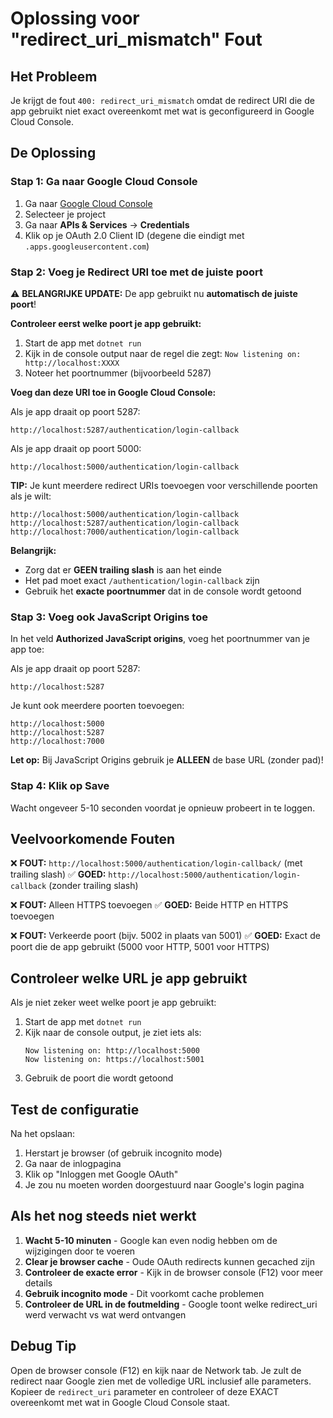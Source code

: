# Oplossing voor "redirect_uri_mismatch" Fout

## Het Probleem
Je krijgt de fout `400: redirect_uri_mismatch` omdat de redirect URI die de app gebruikt niet exact overeenkomt met wat is geconfigureerd in Google Cloud Console.

## De Oplossing

### Stap 1: Ga naar Google Cloud Console
1. Ga naar [Google Cloud Console](https://console.cloud.google.com/)
2. Selecteer je project
3. Ga naar **APIs & Services** → **Credentials**
4. Klik op je OAuth 2.0 Client ID (degene die eindigt met `.apps.googleusercontent.com`)

### Stap 2: Voeg je Redirect URI toe met de juiste poort

⚠️ **BELANGRIJKE UPDATE:** De app gebruikt nu **automatisch de juiste poort**!

**Controleer eerst welke poort je app gebruikt:**
1. Start de app met `dotnet run`
2. Kijk in de console output naar de regel die zegt: `Now listening on: http://localhost:XXXX`
3. Noteer het poortnummer (bijvoorbeeld 5287)

**Voeg dan deze URI toe in Google Cloud Console:**

Als je app draait op poort 5287:
```
http://localhost:5287/authentication/login-callback
```

Als je app draait op poort 5000:
```
http://localhost:5000/authentication/login-callback
```

**TIP:** Je kunt meerdere redirect URIs toevoegen voor verschillende poorten als je wilt:
```
http://localhost:5000/authentication/login-callback
http://localhost:5287/authentication/login-callback
http://localhost:7000/authentication/login-callback
```

**Belangrijk:**
- Zorg dat er **GEEN trailing slash** is aan het einde
- Het pad moet exact `/authentication/login-callback` zijn
- Gebruik het **exacte poortnummer** dat in de console wordt getoond

### Stap 3: Voeg ook JavaScript Origins toe

In het veld **Authorized JavaScript origins**, voeg het poortnummer van je app toe:

Als je app draait op poort 5287:
```
http://localhost:5287
```

Je kunt ook meerdere poorten toevoegen:
```
http://localhost:5000
http://localhost:5287
http://localhost:7000
```

**Let op:** Bij JavaScript Origins gebruik je **ALLEEN** de base URL (zonder pad)!

### Stap 4: Klik op Save

Wacht ongeveer 5-10 seconden voordat je opnieuw probeert in te loggen.

## Veelvoorkomende Fouten

❌ **FOUT:** `http://localhost:5000/authentication/login-callback/` (met trailing slash)
✅ **GOED:** `http://localhost:5000/authentication/login-callback` (zonder trailing slash)

❌ **FOUT:** Alleen HTTPS toevoegen
✅ **GOED:** Beide HTTP en HTTPS toevoegen

❌ **FOUT:** Verkeerde poort (bijv. 5002 in plaats van 5001)
✅ **GOED:** Exact de poort die de app gebruikt (5000 voor HTTP, 5001 voor HTTPS)

## Controleer welke URL je app gebruikt

Als je niet zeker weet welke poort je app gebruikt:

1. Start de app met `dotnet run`
2. Kijk naar de console output, je ziet iets als:
   ```
   Now listening on: http://localhost:5000
   Now listening on: https://localhost:5001
   ```
3. Gebruik de poort die wordt getoond

## Test de configuratie

Na het opslaan:
1. Herstart je browser (of gebruik incognito mode)
2. Ga naar de inlogpagina
3. Klik op "Inloggen met Google OAuth"
4. Je zou nu moeten worden doorgestuurd naar Google's login pagina

## Als het nog steeds niet werkt

1. **Wacht 5-10 minuten** - Google kan even nodig hebben om de wijzigingen door te voeren
2. **Clear je browser cache** - Oude OAuth redirects kunnen gecached zijn
3. **Controleer de exacte error** - Kijk in de browser console (F12) voor meer details
4. **Gebruik incognito mode** - Dit voorkomt cache problemen
5. **Controleer de URL in de foutmelding** - Google toont welke redirect_uri werd verwacht vs wat werd ontvangen

## Debug Tip

Open de browser console (F12) en kijk naar de Network tab. Je zult de redirect naar Google zien met de volledige URL inclusief alle parameters. Kopieer de `redirect_uri` parameter en controleer of deze EXACT overeenkomt met wat in Google Cloud Console staat.

